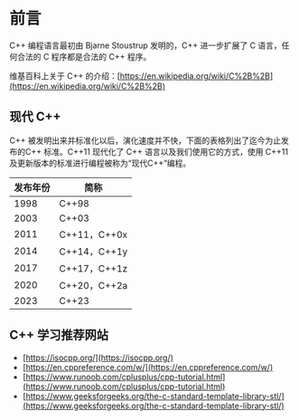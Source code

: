 # 前言

C++ 编程语言最初由 Bjarne Stoustrup 发明的，C++ 进一步扩展了 C 语言，任何合法的 C 程序都是合法的 C++ 程序。

维基百科上关于 C++ 的介绍：[https://en.wikipedia.org/wiki/C%2B%2B](https://en.wikipedia.org/wiki/C%2B%2B)



## 现代 C++

C++ 被发明出来并标准化以后，演化速度并不快，下面的表格列出了迄今为止发布的C++ 标准。C++11 现代化了 C++ 语言以及我们使用它的方式，使用 C++11 及更新版本的标准进行编程被称为“现代C++”编程。

| 发布年份 | 简称          |
| ---- | ----------- |
| 1998 | C++98       |
| 2003 | C++03       |
| 2011 | C++11，C++0x |
| 2014 | C++14，C++1y |
| 2017 | C++17，C++1z |
| 2020 | C++20，C++2a |
| 2023 | C++23       |



## C++ 学习推荐网站

* [https://isocpp.org/](https://isocpp.org/)
* [https://en.cppreference.com/w/](https://en.cppreference.com/w/)
* [https://www.runoob.com/cplusplus/cpp-tutorial.html](https://www.runoob.com/cplusplus/cpp-tutorial.html)
* [https://www.geeksforgeeks.org/the-c-standard-template-library-stl/](https://www.geeksforgeeks.org/the-c-standard-template-library-stl/)

